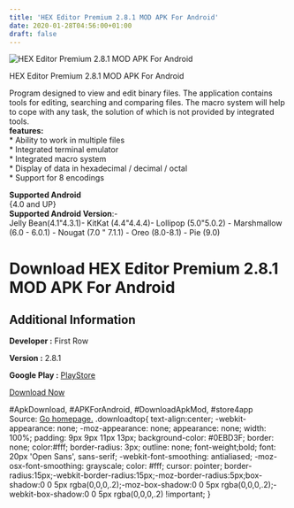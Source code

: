 ```yaml
---
title: 'HEX Editor Premium 2.8.1 MOD APK For Android'
date: 2020-01-28T04:56:00+01:00
draft: false
---
```


![HEX Editor Premium 2.8.1 MOD APK For Android](https://i2.wp.com/apkhome.net/wp-content/uploads/2020/01/HEX-Editor-Premium-2.8.1-MOD.png "HEX Editor Premium 2.8.1 MOD APK For Android")

  

HEX Editor Premium 2.8.1 MOD APK For Android

Program designed to view and edit binary files. The application contains tools for editing, searching and comparing files. The macro system will help to cope with any task, the solution of which is not provided by integrated tools.  
**features:**  
\* Ability to work in multiple files  
\* Integrated terminal emulator  
\* Integrated macro system  
\* Display of data in hexadecimal / decimal / octal  
\* Support for 8 encodings

**Supported Android**  
{4.0 and UP}  
**Supported Android Version**:-  
Jelly Bean(4.1"4.3.1)- KitKat (4.4"4.4.4)- Lollipop (5.0"5.0.2) - Marshmallow (6.0 - 6.0.1) - Nougat (7.0 " 7.1.1) - Oreo (8.0-8.1) - Pie (9.0)

Download HEX Editor Premium 2.8.1 MOD APK For Android
=====================================================

Additional Information
----------------------

**Developer :** First Row

**Version :** 2.8.1

**Google Play :** [PlayStore](https://play.google.com/store/apps/details?id=com.myprog.hexedit)

  

[Download Now](https://store4app.co/post/hex-editor-premium-2-8-1-mod-apk-for-android_1580130298)

  
#ApkDownload, #APKForAndroid, #DownloadApkMod, #store4app  
Source: [Go homepage.](https://store4app.co/post/hex-editor-premium-2-8-1-mod-apk-for-android_1580130298) .downloadtop{ text-align:center; -webkit-appearance: none; -moz-appearance: none; appearance: none; width: 100%; padding: 9px 9px 11px 13px; background-color: #0EBD3F; border: none; color:#fff; border-radius: 3px; outline: none; font-weight;bold; font: 20px 'Open Sans', sans-serif; -webkit-font-smoothing: antialiased; -moz-osx-font-smoothing: grayscale; color: #fff; cursor: pointer; border-radius:15px;-webkit-border-radius:15px;-moz-border-radius:5px;box-shadow:0 0 5px rgba(0,0,0,.2);-moz-box-shadow:0 0 5px rgba(0,0,0,.2);-webkit-box-shadow:0 0 5px rgba(0,0,0,.2) !important; }